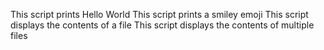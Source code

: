 This script prints Hello World
This script prints a smiley emoji
This script displays the contents of a file
This script displays the contents of multiple files
